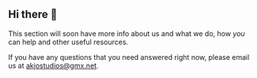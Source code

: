 ## Hi there 👋

This section will soon have more info about us and what we do, how *you* can help and other useful resources. 

If you have any questions that you need answered right now, please email us at [akjostudios@gmx.net](mailto:akjostudios@gmx.net).
